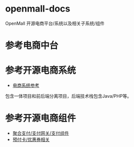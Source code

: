 # openmall-docs


OpenMall 开源电商平台/系统以及相关子系统/组件



# 参考电商中台

# 参考开源电商系统

* [电商系统参考](MallReference.md)

包含一体项目和前后端分离项目，后端技术栈包含Java/PHP等。

# 参考开源电商组件

* [聚合支付/支付网关/支付组件](PaymentReference.md)
* [预付卡/优惠券相关](CouponReference.md)
